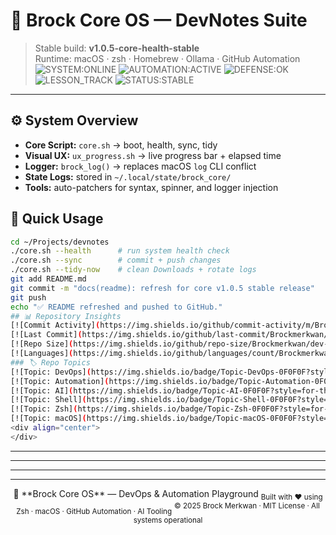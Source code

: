 # 🧠 Brock Core OS — DevNotes Suite

> Stable build: **v1.0.5-core-health-stable**  
> Runtime: macOS · zsh · Homebrew · Ollama · GitHub Automation
![SYSTEM:ONLINE](https://img.shields.io/badge/SYSTEM-ONLINE-00FFC8?style=for-the-badge&logo=github)
![AUTOMATION:ACTIVE](https://img.shields.io/badge/AUTOMATION-SUITE_ACTIVE-7C3AED?style=for-the-badge)
![DEFENSE:OK](https://img.shields.io/badge/DEFENSE-NETRUNNER_OK-39FF14?style=for-the-badge)
![LESSON_TRACK](https://img.shields.io/badge/LESSON_TRACK-LEVEL_II-FF2E97?style=for-the-badge)
![STATUS:STABLE](https://img.shields.io/badge/STATUS-STABLE-0F0F0F?style=for-the-badge)
---
## ⚙️ System Overview
- **Core Script:** `core.sh` → boot, health, sync, tidy  
- **Visual UX:** `ux_progress.sh` → live progress bar + elapsed time  
- **Logger:** `brock_log()` → replaces macOS `log` CLI conflict  
- **State Logs:** stored in `~/.local/state/brock_core/`  
- **Tools:** auto-patchers for syntax, spinner, and logger injection  
## 🚀 Quick Usage
```bash
cd ~/Projects/devnotes
./core.sh --health      # run system health check
./core.sh --sync        # commit + push changes
./core.sh --tidy-now    # clean Downloads + rotate logs
git add README.md
git commit -m "docs(readme): refresh for core v1.0.5 stable release"
git push
echo "✅ README refreshed and pushed to GitHub."
## 📊 Repository Insights  
[![Commit Activity](https://img.shields.io/github/commit-activity/m/Brockmerkwan/dev-notes?style=for-the-badge&color=0A0A0F)](https://github.com/Brockmerkwan/dev-notes/commits)
[![Last Commit](https://img.shields.io/github/last-commit/Brockmerkwan/dev-notes?style=for-the-badge&color=7C3AED)](https://github.com/Brockmerkwan/dev-notes/commits/main)
[![Repo Size](https://img.shields.io/github/repo-size/Brockmerkwan/dev-notes?style=for-the-badge&color=39FF14)](https://github.com/Brockmerkwan/dev-notes)
[![Languages](https://img.shields.io/github/languages/count/Brockmerkwan/dev-notes?style=for-the-badge&color=FF007F)](https://github.com/Brockmerkwan/dev-notes/search?l=shell)
### 🏷️ Repo Topics
[![Topic: DevOps](https://img.shields.io/badge/Topic-DevOps-0F0F0F?style=for-the-badge)](https://github.com/topics/devops)
[![Topic: Automation](https://img.shields.io/badge/Topic-Automation-0F0F0F?style=for-the-badge)](https://github.com/topics/automation)
[![Topic: AI](https://img.shields.io/badge/Topic-AI-0F0F0F?style=for-the-badge)](https://github.com/topics/ai)
[![Topic: Shell](https://img.shields.io/badge/Topic-Shell-0F0F0F?style=for-the-badge)](https://github.com/topics/shell)
[![Topic: Zsh](https://img.shields.io/badge/Topic-Zsh-0F0F0F?style=for-the-badge)](https://github.com/topics/zsh)
[![Topic: macOS](https://img.shields.io/badge/Topic-macOS-0F0F0F?style=for-the-badge)](https://github.com/topics/macos)
<div align="center">
</div>
```

---

<div align="center">
</div>

---
<div align="center">
</div>

---
<div align="center">
</div>

---
<div align="center">
💠 **Brock Core OS** — DevOps & Automation Playground  
<sub>Built with ❤️ using Zsh · macOS · GitHub Automation · AI Tooling</sub>  
<sup>© 2025 Brock Merkwan · MIT License · All systems operational</sup>
</div>
